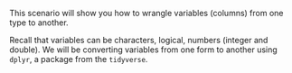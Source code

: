 This scenario will show you how to wrangle variables (columns) from one type to another.

Recall that variables can be characters, logical, numbers (integer and double). We will be converting variables from one form to another using `dplyr`, a package from the `tidyverse`.
